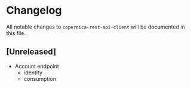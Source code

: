 # Changelog

All notable changes to `copernica-rest-api-client` will be documented in this file.

## [Unreleased]
- Account endpoint
  - identity
  - consumption
